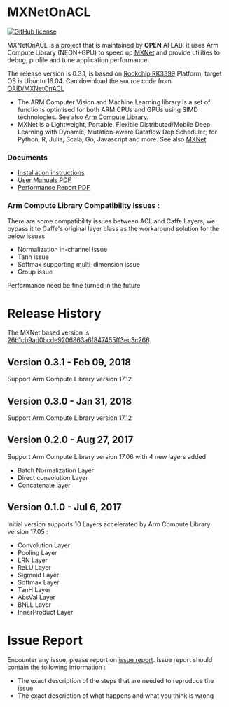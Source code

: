 # MXNetOnACL
[![GitHub license](http://dmlc.github.io/img/apache2.svg)](./LICENSE)

MXNetOnACL is a project that is maintained by **OPEN** AI LAB, it uses Arm Compute Library (NEON+GPU) to speed up [MXNet](https://mxnet.incubator.apache.org/) and provide utilities to debug, profile and tune application performance. 

The release version is 0.3.1, is based on [Rockchip RK3399](http://www.rock-chips.com/plus/3399.html) Platform, target OS is Ubuntu 16.04. Can download the source code from [OAID/MXNetOnACL](https://github.com/OAID/MXNetOnACL)

* The ARM Computer Vision and Machine Learning library is a set of functions optimised for both ARM CPUs and GPUs using SIMD technologies. See also [Arm Compute Library](https://github.com/ARM-software/ComputeLibrary).
* MXNet is a Lightweight, Portable, Flexible Distributed/Mobile Deep Learning with Dynamic, Mutation-aware Dataflow Dep Scheduler; for Python, R, Julia, Scala, Go, Javascript and more. See also [MXNet](https://github.com/apache/incubator-mxnet).

### Documents
* [Installation instructions](https://github.com/OAID/MXNetOnACL/blob/master/acl_openailab/installation.md)
* [User Manuals PDF](https://github.com/OAID/MXNetOnACL/blob/master/acl_openailab/user_manual.pdf)
* [Performance Report PDF](https://github.com/OAID/MXNetOnACL/blob/master/acl_openailab/performance_report.pdf)

### Arm Compute Library Compatibility Issues :
There are some compatibility issues between ACL and Caffe Layers, we bypass it to Caffe's original layer class as the workaround solution for the below issues

* Normalization in-channel issue
* Tanh issue
* Softmax supporting multi-dimension issue
* Group issue

Performance need be fine turned in the future

# Release History
The MXNet based version is [26b1cb9ad0bcde9206863a6f847455ff3ec3c266](https://github.com/apache/incubator-mxnet/tree/26b1cb9ad0bcde9206863a6f847455ff3ec3c266).

## Version 0.3.1 - Feb 09, 2018

Support Arm Compute Library version 17.12

## Version 0.3.0 - Jan 31, 2018

Support Arm Compute Library version 17.12

## Version 0.2.0 - Aug 27, 2017

Support Arm Compute Library version 17.06 with 4 new layers added

* Batch Normalization Layer
* Direct convolution Layer
* Concatenate layer


## Version 0.1.0 - Jul 6, 2017 
   
  Initial version supports 10 Layers accelerated by Arm Compute Library version 17.05 : 

* Convolution Layer
* Pooling Layer
* LRN Layer
* ReLU Layer
* Sigmoid Layer
* Softmax Layer
* TanH Layer
* AbsVal Layer
* BNLL Layer
* InnerProduct Layer


# Issue Report
Encounter any issue, please report on [issue report](https://github.com/OAID/MXNetOnACL/issues). Issue report should contain the following information :

*  The exact description of the steps that are needed to reproduce the issue 
* The exact description of what happens and what you think is wrong 
